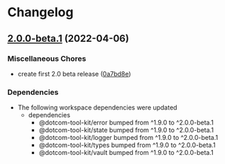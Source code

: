 # Changelog

## [2.0.0-beta.1](https://github.com/Financial-Times/dotcom-tool-kit/compare/next-router-v1.9.0...next-router-v2.0.0-beta.1) (2022-04-06)


### Miscellaneous Chores

* create first 2.0 beta release ([0a7bd8e](https://github.com/Financial-Times/dotcom-tool-kit/commit/0a7bd8e30f4cef43f93fe1b098c6fad94607d098))


### Dependencies

* The following workspace dependencies were updated
  * dependencies
    * @dotcom-tool-kit/error bumped from ^1.9.0 to ^2.0.0-beta.1
    * @dotcom-tool-kit/state bumped from ^1.9.0 to ^2.0.0-beta.1
    * @dotcom-tool-kit/logger bumped from ^1.9.0 to ^2.0.0-beta.1
    * @dotcom-tool-kit/types bumped from ^1.9.0 to ^2.0.0-beta.1
    * @dotcom-tool-kit/vault bumped from ^1.9.0 to ^2.0.0-beta.1
